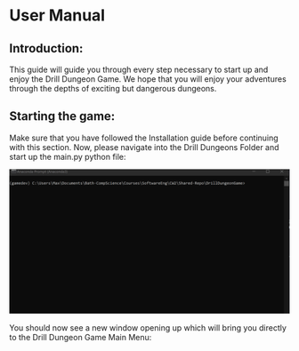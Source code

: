 # User Manual

## Introduction:

This guide will guide you through every step necessary to start up and enjoy the Drill Dungeon Game. We hope that you will enjoy your adventures through the depths of exciting but dangerous dungeons.

## Starting the game:

Make sure that you have followed the Installation guide before continuing with this section. Now, please navigate into the Drill Dungeons Folder and start up the main.py python file:

![](gifs/start-drill-game.gif)


You should now see a new window opening up which will bring you directly to the Drill Dungeon Game Main Menu:
